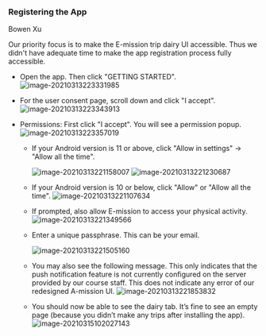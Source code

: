 ### Registering the App

Bowen Xu

Our priority focus is to make the E-mission trip dairy UI accessible. Thus we didn't have adequate time to make the app registration process fully accessible. 

- Open the app. Then click "GETTING STARTED".
  ![image-20210313223331985](image-20210313223331985.png)

- For the user consent page, scroll down and click "I accept".
  ![image-20210313223343913](image-20210313223343913.png)

- Permissions: First click "I accept".  You will see a permission popup. 
  ![image-20210313223357019](image-20210313223357019.png)

  - If your Android version is 11 or above, click "Allow in settings" -> "Allow all the time".

    ![image-20210313221158007](image-20210313221158007.png)
    ![image-20210313221230687](image-20210313221230687.png)

  - If your Android version is 10 or below, click "Allow" or "Allow all the time".
    ![image-20210313221107634](image-20210313221107634.png)

  - If prompted, also allow E-mission to access your physical activity. 
    ![image-20210313221349566](image-20210313221349566.png)

  - Enter a unique passphrase. This can be your email. 

    ![image-20210313221505160](image-20210313221505160.png)

  - You may also see the following message. This only indicates that the push notification feature is not currently configured on the server provided by our course staff. This does not indicate any error of our redesigned A-mission UI.
    ![image-20210313221853832](image-20210313221853832.png)

  - You should now be able to see the dairy tab. It’s fine to see an empty page (because you didn’t make any trips after installing the app). 
    ![image-20210315102027143](image-20210315102027143.png)